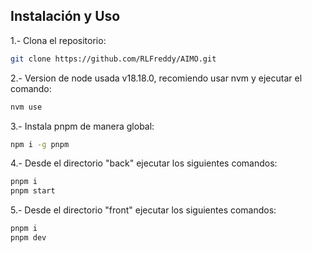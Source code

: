 ## Instalación y Uso

1.- Clona el repositorio:
   ```bash
   git clone https://github.com/RLFreddy/AIMO.git
   ```
2.- Version de node usada v18.18.0, recomiendo usar nvm y ejecutar el comando:
   ```bash
   nvm use
   ```
3.- Instala pnpm de manera global:
   ```bash
   npm i -g pnpm
   ```
4.- Desde el directorio "back" ejecutar los siguientes comandos:
   ```bash
   pnpm i
   pnpm start
   ```
5.- Desde el directorio "front" ejecutar los siguientes comandos:
   ```bash
   pnpm i
   pnpm dev
   ```
